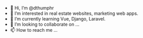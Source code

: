 - 👋 Hi, I’m @dthumphr
- 👀 I’m interested in real estate websites, marketing web apps. 
- 🌱 I’m currently learning Vue, Django, Laravel. 
- 💞️ I’m looking to collaborate on ...
- 📫 How to reach me ...

<!---
dthumphr/dthumphr is a ✨ special ✨ repository because its `README.md` (this file) appears on your GitHub profile.
You can click the Preview link to take a look at your changes.
--->
